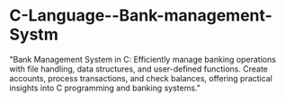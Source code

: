 # C-Language--Bank-management-Systm
"Bank Management System in C: Efficiently manage banking operations with file handling, data structures, and user-defined functions. Create accounts, process transactions, and check balances, offering practical insights into C programming and banking systems."
